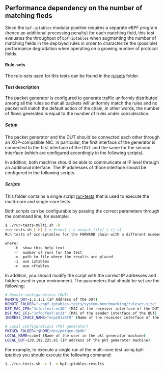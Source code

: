 ## Performance dependency on the number of matching fieds

Since the `bpf-iptables` modular pipeline requires a separate eBPF program (hence an additional processing penalty) for each matching field, this test evaluates the throughput of `bpf-iptables` when augmenting the number of matching fields in the deployed rules in order to characterize the (possible) performance degradation when operating on a growing number of protocol fields.

#### Rule-sets

The rule-sets used for this tests can be found in the [rulsets](./rulesets) folder.

#### Test description

The packet generator is configured to generate traffic uniformly distributed among all the rules so that all packets will uniformly match the rules and no packet will match the default action of the chain, in other words, the number of flows generated is equal to the number of rules under consideration.

##### Setup

The packet generator and the DUT should be connected each other through an XDP-compatible NIC. In particular, the first interface of the generator is connected to the first interface of the DUT and the same for the second interface (which are configured accordingly in the following scripts).

In addition, both machine should be able to communicate at IP level through an additional interface. The IP addresses of those interface should be configured in the following scripts.

##### Scripts

This folder contains a single script [run-tests](./run-tests.sh) that is used to execute the multi-core and single-core tests.

Both scripts can be configurable by passing the correct parameters through the command line, for example:

```bash
$ ./run-tests-multi.sh -h
run-tests.sh [-h] [-r #runs] [-o output_file] [-i|-n]
Run tests of pcn-iptables for the FORWARD chain with a different number of matching fields (1000 rules)

where:
    -h  show this help text
    -r  number of runs for the test
    -o  path to file where the results are placed
    -i  use iptables
    -n  use nftables
```

In addition, you should modify the script with the correct IP addresses and folders used in your environment. The parameters that should be set are the following:

```bash
# Remote configurations (DUT)
REMOTE_DUT=1.1.1.1 (IP Address of the DUT)
REMOTE_FOLDER="~/bpf-iptables-tests/system-benchmarking/ruleset-size"
DST_MAC_IF0="3cfd:feaf:ec30" (MAC of the receiver interface of the DUT)
DST_MAC_IF1="3cfd:feaf:ec31" (MAC of the sender interface of the DUT)
INGRESS_IFACE_NAME="enp101s0f0" (Name of the receiver interface of the DUT)

# Local configurations (Pkt generator)
PKTGEN_FOLDER="$HOME/dev/pktgen-dpdk"
LOCAL_NAME=cube1 (Name of the user in the pkt generator machine)
LOCAL_DUT=130.192.225.61 (IP address of the pkt generator machine)
```

For example, to execute a single run of the multi-core test using bpf-iptables you should execute the following command:

```bash
$ ./run-tests.sh -r 1 -o bpf-iptables-results
```

